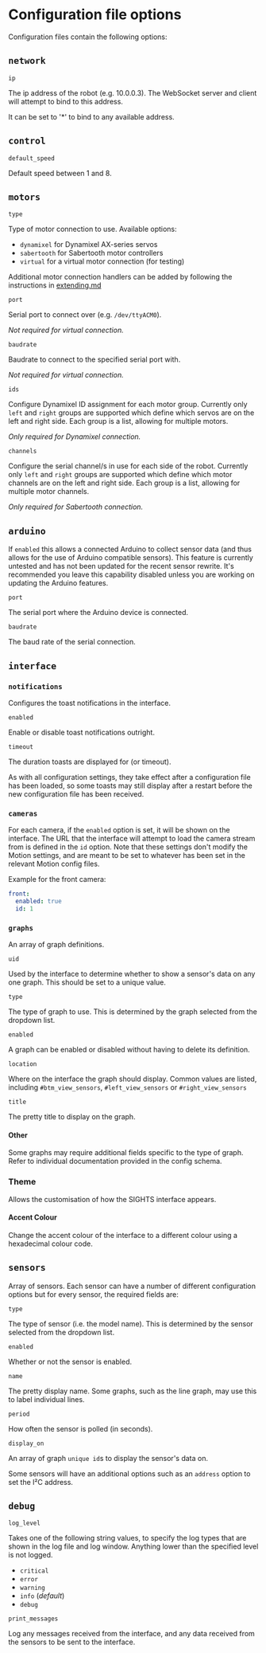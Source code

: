 # Configuration file options

Configuration files contain the following options:

## `network`

`ip`

The ip address of the robot (e.g. 10.0.0.3). The WebSocket server and client will attempt to bind to this address.

It can be set to '*' to bind to any available address.

## `control`

`default_speed`

Default speed between 1 and 8.

## `motors`

`type`

Type of motor connection to use. Available options:

- `dynamixel` for Dynamixel AX-series servos
- `sabertooth` for Sabertooth motor controllers
- `virtual` for a virtual motor connection (for testing)

Additional motor connection handlers can be added by following the instructions in [extending.md](/extending.md?id=adding-new-motors)

`port`

Serial port to connect over (e.g. `/dev/ttyACM0`).

_Not required for virtual connection._

`baudrate`

Baudrate to connect to the specified serial port with.

_Not required for virtual connection._

`ids`

Configure Dynamixel ID assignment for each motor group. Currently only `left` and `right` groups are supported which define which servos are on the left and right side. Each group is a list, allowing for multiple motors.

_Only required for Dynamixel connection._

`channels`

Configure the serial channel/s in use for each side of the robot. Currently only `left` and `right` groups are supported which define which motor channels are on the left and right side. Each group is a list, allowing for multiple motor channels.

_Only required for Sabertooth connection._

## `arduino`

If `enabled` this allows a connected Arduino to collect sensor data (and thus allows for the use of Arduino compatible sensors).
This feature is currently untested and has not been updated for the recent sensor rewrite. It's recommended you leave this capability disabled unless you are working on updating the Arduino features.

`port`

The serial port where the Arduino device is connected.

`baudrate`

The baud rate of the serial connection.

## `interface`

### `notifications`

Configures the toast notifications in the interface.

`enabled`

Enable or disable toast notifications outright.

`timeout`

The duration toasts are displayed for (or timeout).

As with all configuration settings, they take effect after a configuration file has been loaded, so some toasts may still display after a restart before the new configuration file has been received.

### `cameras`

For each camera, if the `enabled` option is set, it will be shown on the interface. The URL that the interface will attempt to load the camera stream from is defined in the `id` option. Note that these settings don't modify the Motion settings, and are meant to be set to whatever has been set in the relevant Motion config files.

Example for the front camera:

```yaml
front:
  enabled: true
  id: 1
```

### `graphs`

An array of graph definitions.

`uid`

Used by the interface to determine whether to show a sensor's data on any one graph. This should be set to a unique value.

`type`

The type of graph to use. This is determined by the graph selected from the dropdown list.

`enabled`

A graph can be enabled or disabled without having to delete its definition.

`location`

Where on the interface the graph should display. Common values are listed, including  `#btm_view_sensors`, `#left_view_sensors` or `#right_view_sensors`

`title`

The pretty title to display on the graph.

#### Other

Some graphs may require additional fields specific to the type of graph. Refer to individual documentation provided in the config schema.

### Theme

Allows the customisation of how the SIGHTS interface appears.

#### Accent Colour

Change the accent colour of the interface to a different colour using a hexadecimal colour code.

## `sensors`

Array of sensors. Each sensor can have a number of different configuration options but for every sensor, the required fields are:

`type`

The type of sensor (i.e. the model name). This is determined by the sensor selected from the dropdown list.

`enabled`

Whether or not the sensor is enabled.

`name`

The pretty display name. Some graphs, such as the line graph, may use this to label individual lines.

`period`

How often the sensor is polled (in seconds).

`display_on`

An array of graph `unique id`s to display the sensor's data on.

Some sensors will have an additional options such as an `address` option to set the I²C address.

## `debug`

`log_level`

Takes one of the following string values, to specify the log types that are shown in the log file and log window. Anything lower than the specified level is not logged.

- `critical`
- `error`
- `warning`
- `info` (_default_)
- `debug`

`print_messages`

Log any messages received from the interface, and any data received from the sensors to be sent to the interface.
